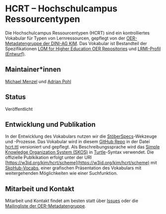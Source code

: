 # HCRT – Hochschulcampus Ressourcentypen

Die Hochschulcampus Ressourcentypen (HCRT) sind ein kontrolliertes Vokabular für Typen von Lernressourcen, gepflegt von der [OER-Metadatengruppe der DINI-AG KIM](https://wiki.dnb.de/display/DINIAGKIM/OER-Metadatengruppe). Das Vokabular ist Bestandteil der Spezifikationen [LOM for Higher Education OER Repositories](https://w3id.org/kim/hs-oer-lom-profil/latest/) und [LRMI-Profil (Entwurf)](https://github.com/dini-ag-kim/lrmi-profile).

## Maintainer\*innen

[Michael Menzel](https://github.com/mic-men) und [Adrian Pohl](https://github.com/acka47) 

## Status

Veröffentlicht

## Entwicklung und Publikation

In der Entwicklung des Vokabulars nutzen wir die [StöberSpecs](https://w3id.org/kim/stoeberspecs/)-Wekzeuge und -Prozesse. Das Vokabular wird in diesem [GitHub Repo](https://github.com/dini-ag-kim/hcrt) in der Datei [hcrt.ttl](https://github.com/dini-ag-kim/hcrt/blob/master/hcrt.ttl) versioniert und gepflegt. Als Beschreibungssprache wird das [Simple Knowledge Organization System (SKOS)](https://www.w3.org/2004/02/skos/) in [Turtle](https://www.w3.org/TR/turtle/)-Syntax verwendet. Die offizielle Publkikation erfolgt unter der URI [https://w3id.org/kim/hcrt/scheme](https://w3id.org/kim/hcrt/scheme) mit [SkoHub-Vocabs](https://github.com/hbz/skohub-vocabs), einer grafischen Präsentation des Vokabulars mit weitergehenden Möglichkeiten wie einer Suchfunktion. 

## Mitarbeit und Kontakt

Mitarbeit und Kontakt findet am besten statt über [Issues](https://github.com/dini-ag-kim/hcrt/issues) oder die [Mailingliste der OER-Metadatengruppe](http://lists.dnb.de/mailman/listinfo/dini-ag-kim-oer).